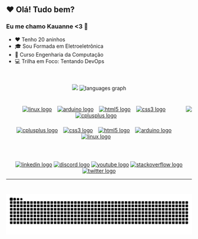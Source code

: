 ## ❤️ Olá! Tudo bem?
### Eu me chamo Kauanne <3 👋

- ❤️ Tenho 20 aninhos
- 🎓 Sou Formada em Eletroeletrônica
- 🌱 Curso Engenharia da Computação
- 💻 Trilha em Foco: Tentando DevOps
<br>
<br>

<div align="center">
  <img src="https://github-readme-stats.vercel.app/api?username=KwG0&hide_title=false&show_icons=true&include_all_commits=true&&card_width=360count_private=true&disable_animations=false&theme=dark&locale=pt-br&hide_border=true" height="165"/>
  <img src="https://github-readme-stats.vercel.app/api/top-langs?username=KwG0&locale=pt-br&hide_title=false&layout=compact&card_width=380&langs_count=5&theme=dark&hide_border=true" height="180" alt="languages graph"/>
</div>
<br>

###

<img align="right" height="150" src="https://avatars.githubusercontent.com/u/91920835?v=4"  />

###

<div align="center">
  <a href="#"><img src="https://skillicons.dev/icons?i=linux" height="50" alt="linux logo"  /></a>
  <img width="7" />
  <a href="#"><img src="https://skillicons.dev/icons?i=arduino" height="50" alt="arduino logo"  /></a>
  <img width="7" />
  <a href="#"><img src="https://skillicons.dev/icons?i=html" height="50" alt="html5 logo"  /></a>
  <img width="7" />
  <a href="#"><img src="https://skillicons.dev/icons?i=css" height="50" alt="css3 logo"  /></a>
  <img width="7" />
  <a href="#"><img src="https://skillicons.dev/icons?i=cpp" height="50" alt="cplusplus logo"  /></a>
</div>

###

<div align="center">
  <a href="#"><img src="https://skillicons.dev/icons?i=cpp" height="50" alt="cplusplus logo"  /></a>
  <img width="7" />
  <a href="#"><img src="https://skillicons.dev/icons?i=css" height="50" alt="css3 logo"  /></a>
  <img width="7" />
  <a href="#"><img src="https://skillicons.dev/icons?i=html" height="50" alt="html5 logo"  /></a>
  <img width="7" />
  <a href="#"><img src="https://skillicons.dev/icons?i=arduino" height="50" alt="arduino logo"  /></a>
  <img width="7" />
  <a href="#"><img src="https://skillicons.dev/icons?i=linux" height="50" alt="linux logo"  /></a>
</div>

###

<br clear="both">

<div align="center">
  <a href="https://www.linkedin.com/in/kwg0" target="_blank"><img src="https://img.shields.io/static/v1?message=LinkedIn&logo=linkedin&label=&color=0077B5&logoColor=white&labelColor=&style=for-the-badge" height="40" alt="linkedin logo"></a>
  <a href="#"><img src="https://img.shields.io/static/v1?message=Discord&logo=discord&label=&color=7289DA&logoColor=white&labelColor=&style=for-the-badge" height="40" alt="discord logo"></a>
  <a href="#"><img src="https://img.shields.io/static/v1?message=Youtube&logo=youtube&label=&color=FF0000&logoColor=white&labelColor=&style=for-the-badge" height="40" alt="youtube logo"  /></a>
  <a href="#"><img src="https://img.shields.io/static/v1?message=Stackoverflow&logo=stackoverflow&label=&color=FE7A16&logoColor=white&labelColor=&style=for-the-badge" height="40" alt="stackoverflow logo"></a>
  <a href="#"><img src="https://img.shields.io/static/v1?message=Twitter&logo=twitter&label=&color=1DA1F2&logoColor=white&labelColor=&style=for-the-badge" height="40" alt="twitter logo"></a>
</div>
<hr>

###

<br clear="both">

<img src="https://raw.githubusercontent.com/KwG0/KwG0/output/snake.svg" alt="Snake animation" />

###
